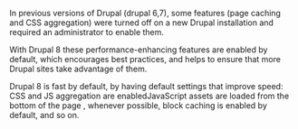 In previous versions of Drupal \(drupal 6,7\),  some features \(page caching and CSS aggregation\) were turned off on a new Drupal installation and required an administrator to enable them.

With Drupal 8 these performance-enhancing features are enabled by default, which encourages best practices, and helps to ensure that more Drupal sites take advantage of them.

Drupal 8 is fast by default, by having default settings that improve speed: CSS and JS aggregation are enabledJavaScript assets are loaded from the bottom of the page , whenever possible, block caching is enabled by default, and so on.

